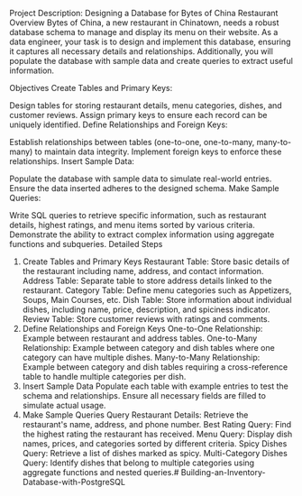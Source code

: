 Project Description: Designing a Database for Bytes of China Restaurant
Overview
Bytes of China, a new restaurant in Chinatown, needs a robust database schema to manage and display its menu on their website. As a data engineer, your task is to design and implement this database, ensuring it captures all necessary details and relationships. Additionally, you will populate the database with sample data and create queries to extract useful information.

Objectives
Create Tables and Primary Keys:

Design tables for storing restaurant details, menu categories, dishes, and customer reviews.
Assign primary keys to ensure each record can be uniquely identified.
Define Relationships and Foreign Keys:

Establish relationships between tables (one-to-one, one-to-many, many-to-many) to maintain data integrity.
Implement foreign keys to enforce these relationships.
Insert Sample Data:

Populate the database with sample data to simulate real-world entries.
Ensure the data inserted adheres to the designed schema.
Make Sample Queries:

Write SQL queries to retrieve specific information, such as restaurant details, highest ratings, and menu items sorted by various criteria.
Demonstrate the ability to extract complex information using aggregate functions and subqueries.
Detailed Steps
1. Create Tables and Primary Keys
Restaurant Table: Store basic details of the restaurant including name, address, and contact information.
Address Table: Separate table to store address details linked to the restaurant.
Category Table: Define menu categories such as Appetizers, Soups, Main Courses, etc.
Dish Table: Store information about individual dishes, including name, price, description, and spiciness indicator.
Review Table: Store customer reviews with ratings and comments.
2. Define Relationships and Foreign Keys
One-to-One Relationship: Example between restaurant and address tables.
One-to-Many Relationship: Example between category and dish tables where one category can have multiple dishes.
Many-to-Many Relationship: Example between category and dish tables requiring a cross-reference table to handle multiple categories per dish.
3. Insert Sample Data
Populate each table with example entries to test the schema and relationships.
Ensure all necessary fields are filled to simulate actual usage.
4. Make Sample Queries
Query Restaurant Details: Retrieve the restaurant's name, address, and phone number.
Best Rating Query: Find the highest rating the restaurant has received.
Menu Query: Display dish names, prices, and categories sorted by different criteria.
Spicy Dishes Query: Retrieve a list of dishes marked as spicy.
Multi-Category Dishes Query: Identify dishes that belong to multiple categories using aggregate functions and nested queries.# Building-an-Inventory-Database-with-PostgreSQL
